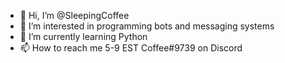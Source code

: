 - 👋 Hi, I’m @SleepingCoffee
- 👀 I’m interested in programming bots and messaging systems 
- 🌱 I’m currently learning Python 
- 📫 How to reach me 5-9 EST Coffee#9739 on Discord

<!---
SleepingCoffee/SleepingCoffee is a ✨ special ✨ repository because its `README.md` (this file) appears on your GitHub profile.
You can click the Preview link to take a look at your changes.
--->
